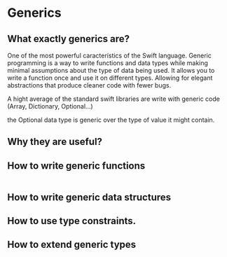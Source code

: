 # Generics

## What exactly generics are?

One of the most powerful característics of the Swift language.
Generic programming is a way to write functions and data types while making minimal assumptions about the type of data being used.
It allows you to write a function once and use it on different types.
Allowing for elegant abstractions that produce cleaner code with fewer bugs. 

A hight average of the standard swift libraries are write with generic code (Array, Dictionary, Optional...)

the Optional data type is generic over the type of value it might contain.

## Why they are useful?

## How to write generic functions

```swift

```

## How to write generic data structures

## How to use type constraints.

## How to extend generic types
